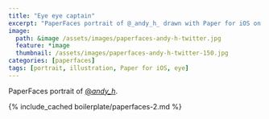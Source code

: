 ```yaml
---
title: "Eye eye captain"
excerpt: "PaperFaces portrait of @_andy_h_ drawn with Paper for iOS on an iPad."
image: 
  path: &image /assets/images/paperfaces-andy-h-twitter.jpg 
  feature: *image
  thumbnail: /assets/images/paperfaces-andy-h-twitter-150.jpg
categories: [paperfaces]
tags: [portrait, illustration, Paper for iOS, eye]
---
```


PaperFaces portrait of [@_andy_h_](https://twitter.com/_andy_h_).

{% include_cached boilerplate/paperfaces-2.md %}
